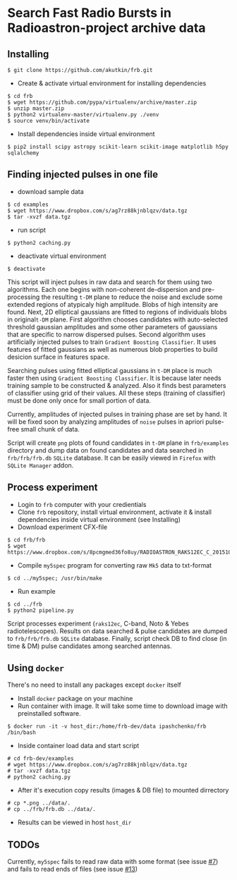 # Search Fast Radio Bursts in Radioastron-project archive data

## Installing

```
$ git clone https://github.com/akutkin/frb.git
```
- Create & activate virtual environment for installing dependencies
```
$ cd frb
$ wget https://github.com/pypa/virtualenv/archive/master.zip
$ unzip master.zip
$ python2 virtualenv-master/virtualenv.py ./venv
$ source venv/bin/activate
```
- Install dependencies inside virtual environment
```
$ pip2 install scipy astropy scikit-learn scikit-image matplotlib h5py sqlalchemy
```

## Finding injected pulses in one file

- download sample data
```
$ cd examples
$ wget https://www.dropbox.com/s/ag7rz88kjnblqzv/data.tgz
$ tar -xvzf data.tgz
```
- run  script
```
$ python2 caching.py
```

- deactivate virtual environment
```
$ deactivate
```
This script will inject pulses in raw data and search for them using two algorithms. Each one begins with non-coherent de-dispersion and pre-processing the resulting ``t-DM`` plane to reduce the noise and exclude some extended regions of atypicaly high amplitude. Blobs of high intensity are found. Next, 2D elliptical gaussians are fitted to regions of individuals blobs in original``t-DM`` plane. First algorithm chooses candidates with auto-selected threshold gaussian amplitudes and some other parameters of gaussians that are specific to narrow dispersed pulses. Second algorithm uses artificially injected pulses to train ``Gradient Boosting Classifier``. It uses features of fitted gaussians as well as numerous blob properties to build desicion surface in features space.


Searching pulses using fitted elliptical gaussians in ``t-DM`` place is much faster then using ``Gradient Boosting Classifier``. It is because later needs training sample to be constructed & analyzed. Also it finds best parameters of
classifier using grid of their values. All these steps (training of classifier) must be done only once for small portion of data. 


Currently, amplitudes of injected pulses in training phase are set by hand. It will be fixed soon by analyzing amplitudes of `noise` pulses in apriori pulse-free small chunk of data.

Script will create ``png`` plots of found candidates in ``t-DM`` plane in ``frb/examples`` directory and dump data on found candidates and data searched in ``frb/frb/frb.db`` ``SQLite`` database.  It can be easily viewed in ``Firefox`` with ``SQLite Manager`` addon.

## Process experiment
- Login to ``frb`` computer with your credientials
- Clone ``frb`` repository, install virtual environment, activate it & install dependencies inside virtual environment (see Installing)
- Download experiment CFX-file
```
$ cd frb/frb
$ wget https://www.dropbox.com/s/8pcmgmed36fo8uy/RADIOASTRON_RAKS12EC_C_20151030T210000_ASC_V1.cfx
```
- Compile ``my5spec`` program for converting raw ``Mk5`` data to txt-format
```
$ cd ../my5spec; /usr/bin/make
```
- Run example
```
$ cd ../frb
$ python2 pipeline.py
```
Script processes experiment (``raks12ec``, C-band, Noto & Yebes radiotelescopes). Results on data searched & pulse candidates are dumped to ``frb/frb/frb.db`` ``SQLite`` database. Finally, script check DB to find close (in time & DM) pulse candidates among searched antennas.

## Using ``docker``

There's no need to install any packages except ``docker`` itself

- Install ``docker`` package on your machine
- Run container with image. It will take some time to download image with preinstalled software.
```
$ docker run -it -v host_dir:/home/frb-dev/data ipashchenko/frb /bin/bash
```
- Inside container load data and start script
```
# cd frb-dev/examples
# wget https://www.dropbox.com/s/ag7rz88kjnblqzv/data.tgz
# tar -xvzf data.tgz
# python2 caching.py
```
- After it's execution copy results (images & DB file) to mounted dirrectory
```
# cp *.png ../data/.
# cp ../frb/frb.db ../data/.
```
- Results can be viewed in host ``host_dir``

## TODOs
Currently, ``my5spec`` fails to read raw data with some format (see issue [#7](https://github.com/akutkin/frb/issues/7)) and fails to read ends of files (see issue [#13](https://github.com/akutkin/frb/issues/13))

